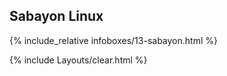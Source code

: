## Sabayon Linux
{% include_relative infoboxes/13-sabayon.html %}

{% include Layouts/clear.html %}
